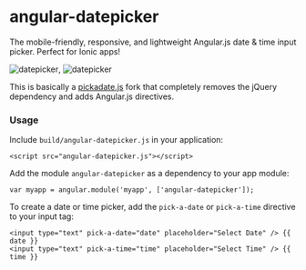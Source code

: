 # angular-datepicker

The mobile-friendly, responsive, and lightweight Angular.js date &amp; time input picker. Perfect for Ionic apps!

![datepicker](https://dl.dropboxusercontent.com/u/16304603/datepicker.PNG), ![datepicker](https://dl.dropboxusercontent.com/u/16304603/timepicker.PNG)

This is basically a [pickadate.js](https://github.com/amsul/pickadate.js) fork that completely removes the jQuery dependency and adds Angular.js directives.

### Usage

Include `build/angular-datepicker.js` in your application:

    <script src="angular-datepicker.js"></script>
    
Add the module `angular-datepicker` as a dependency to your app module:

    var myapp = angular.module('myapp', ['angular-datepicker']);
    
To create a date or time picker, add the `pick-a-date` or `pick-a-time` directive to your input tag:

    <input type="text" pick-a-date="date" placeholder="Select Date" /> {{ date }}
    <input type="text" pick-a-time="time" placeholder="Select Time" /> {{ time }}
